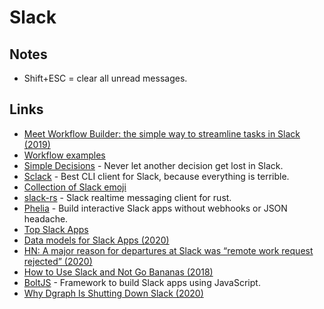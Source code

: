 # Slack

## Notes

* Shift+ESC = clear all unread messages.

## Links

* [Meet Workflow Builder: the simple way to streamline tasks in Slack \(2019\)](https://slackhq.com/automate-tasks-in-slack-with-workflow-builder)
* [Workflow examples](https://slack.com/intl/en-gb/slack-tips/workflow-builder-examples)
* [Simple Decisions](https://simplepoll.rocks/decisions/) - Never let another decision get lost in Slack.
* [Sclack](https://github.com/haskellcamargo/sclack) - Best CLI client for Slack, because everything is terrible.
* [Collection of Slack emoji](https://github.com/snipe/awesome-emoji)
* [slack-rs](https://github.com/slack-rs/slack-rs) - Slack realtime messaging client for rust.
* [Phelia](https://github.com/maxchehab/phelia) - Build interactive Slack apps without webhooks or JSON headache.
* [Top Slack Apps](https://slackrank.wilhelmklopp.com/)
* [Data models for Slack Apps \(2020\)](https://wilhelmklopp.com/posts/slack-database-modelling/)
* [HN: A major reason for departures at Slack was “remote work request rejected” \(2020\)](https://news.ycombinator.com/item?id=23297113)
* [How to Use Slack and Not Go Bananas \(2018\)](https://pspdfkit.com/blog/2018/how-to-use-slack-and-not-go-bananas/)
* [BoltJS](https://github.com/slackapi/bolt-js) - Framework to build Slack apps using JavaScript.
* [Why Dgraph Is Shutting Down Slack \(2020\)](https://dgraph.io/blog/post/dgraph-shutting-slack-using-discourse/)

